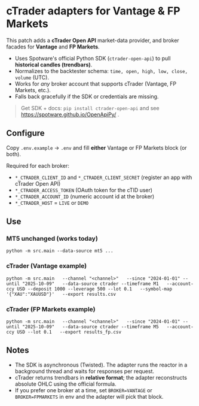 # cTrader adapters for Vantage & FP Markets

This patch adds a **cTrader Open API** market-data provider, and broker facades for **Vantage** and **FP Markets**.

- Uses Spotware's official Python SDK (`ctrader-open-api`) to pull **historical candles (trendbars)**.
- Normalizes to the backtester schema: `time, open, high, low, close, volume` (UTC).
- Works for *any* broker account that supports cTrader (Vantage, FP Markets, etc.).
- Falls back gracefully if the SDK or credentials are missing.

> Get SDK + docs: `pip install ctrader-open-api` and see https://spotware.github.io/OpenApiPy/ .

## Configure

Copy `.env.example` → `.env` and fill **either** Vantage or FP Markets block (or both).

Required for each broker:
- `*_CTRADER_CLIENT_ID` and `*_CTRADER_CLIENT_SECRET` (register an app with cTrader Open API)
- `*_CTRADER_ACCESS_TOKEN` (OAuth token for the cTID user)
- `*_CTRADER_ACCOUNT_ID` (numeric account id at the broker)
- `*_CTRADER_HOST` = `LIVE` or `DEMO`

## Use

### MT5 unchanged (works today)
```
python -m src.main --data-source mt5 ...
```

### cTrader (Vantage example)
```
python -m src.main   --channel "<channel>"   --since "2024-01-01" --until "2025-10-09"   --data-source ctrader --timeframe M1   --account-ccy USD --deposit 1000 --leverage 500 --lot 0.1   --symbol-map '{"XAU":"XAUUSD"}'   --export results.csv
```

### cTrader (FP Markets example)
```
python -m src.main   --channel "<channel>"   --since "2024-01-01" --until "2025-10-09"   --data-source ctrader --timeframe M5   --account-ccy USD --lot 0.1   --export results_fp.csv
```

## Notes
- The SDK is asynchronous (Twisted). The adapter runs the reactor in a background thread and waits for responses per request.
- cTrader returns trendbars in **relative format**; the adapter reconstructs absolute OHLC using the official formula.
- If you prefer one broker at a time, set `BROKER=VANTAGE` or `BROKER=FPMARKETS` in env and the adapter will pick that block.

